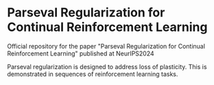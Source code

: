 # Parseval Regularization for Continual Reinforcement Learning

Official repository for the paper "Parseval Regularization for Continual Reinforcement Learning" published at NeurIPS2024

Parseval regularization is designed to address loss of plasticity. This is demonstrated in sequences of reinforcement learning tasks.
